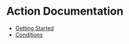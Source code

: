 Action Documentation
==============================

- [Getting Started](./getting-started.md)
- [Conditions](./conditions.md)
